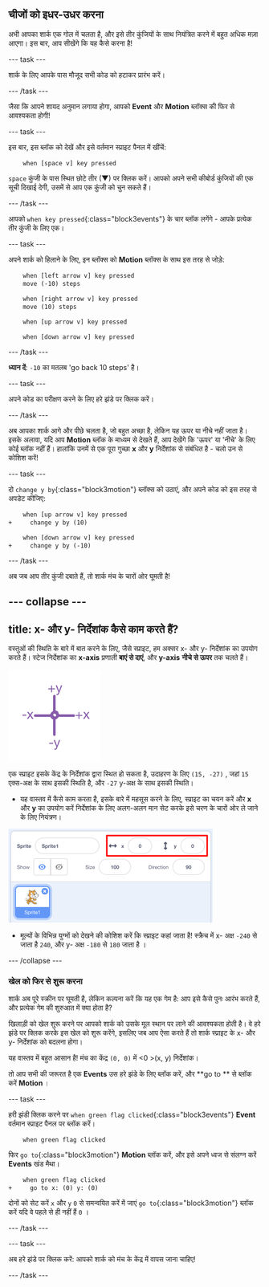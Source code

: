 ## चीजों को इधर-उधर करना

अभी आपका शार्क एक गोल में चलता है, और इसे तीर कुंजियों के साथ नियंत्रित करने में बहुत अधिक मज़ा आएगा। इस बार, आप सीखेंगे कि यह कैसे करना है!

\--- task \---

शार्क के लिए आपके पास मौजूद सभी कोड को हटाकर प्रारंभ करें।

\--- /task \---

जैसा कि आपने शायद अनुमान लगाया होगा, आपको **Event** और **Motion** ब्लॉक्स की फिर से आवश्यकता होगी!

\--- task \---

इस बार, इस ब्लॉक को देखें और इसे वर्तमान स्प्राइट पैनल में खींचें:

```blocks3
    when [space v] key pressed
```

`space` कुंजी के पास स्थित छोटे तीर (▼) पर क्लिक करें। आपको अपने सभी कीबोर्ड कुंजियों की एक सूची दिखाई देगी, उसमें से आप एक कुंजी को चुन सकते हैं।

\--- /task \---

आपको `when key pressed`{:class="block3events"} के चार ब्लॉक लगेंगे - आपके प्रत्येक तीर कुंजी के लिए एक।

\--- task \---

अपने शार्क को हिलाने के लिए, इन ब्लॉक्स को **Motion** ब्लॉक्स के साथ इस तरह से जोड़े:

```blocks3
    when [left arrow v] key pressed
    move (-10) steps
```

```blocks3
    when [right arrow v] key pressed
    move (10) steps
```

```blocks3
    when [up arrow v] key pressed
```

```blocks3
    when [down arrow v] key pressed
```

\--- /task \---

**ध्यान दें**: ` -10 ` का मतलब 'go back 10 steps' है।

\--- task \---

अपने कोड का परीक्षण करने के लिए हरे झंडे पर क्लिक करें।

\--- /task \---

अब आपका शार्क आगे और पीछे चलता है, जो बहुत अच्छा है, लेकिन यह ऊपर या नीचे नहीं जाता है। इसके अलावा, यदि आप **Motion** ब्लॉक के माध्यम से देखते हैं, आप देखेंगे कि 'ऊपर' या 'नीचे' के लिए कोई ब्लॉक नहीं हैं। हालांकि उनमें से एक पूरा गुच्छा **x** और **y** निर्देशांक से संबंधित है - चलो उन से कोशिश करें!

\--- task \---

दो `change y by`{:class="block3motion"} ब्लॉक्स को उठाएं, और अपने कोड को इस तरह से अपडेट कीजिए:

```blocks3
    when [up arrow v] key pressed
+     change y by (10)
```

```blocks3
    when [down arrow v] key pressed
+     change y by (-10)
```

\--- /task \---

अब जब आप तीर कुंजी दबाते हैं, तो शार्क मंच के चारों ओर घूमती है!

## \--- collapse \---

## title: x- और y- निर्देशांक कैसे काम करते हैं?

वस्तुओं की स्थिति के बारे में बात करने के लिए, जैसे स्प्राइट, हम अक्सर x- और y- निर्देशांक का उपयोग करते हैं। स्टेज निर्देशांक का **x-axis** प्रणाली **बाएं से दाएं**, और **y-axis** **नीचे से ऊपर** तक चलते हैं।

![](images/moving3.png)

एक स्प्राइट इसके केंद्र के निर्देशांक द्वारा स्थित हो सकता है, उदाहरण के लिए `(15, -27)` , जहां `15` एक्स-अक्ष के साथ इसकी स्थिति है, और `-27` y-अक्ष के साथ इसकी स्थिति।

+ यह वास्तव में कैसे काम करता है, इसके बारे में महसूस करने के लिए, स्प्राइट का चयन करें और **x** और **y** का उपयोग करें निर्देशांक के लिए अलग-अलग मान सेट करके इसे चरण के चारों ओर ले जाने के लिए नियंत्रण।

![](images/xycoords.png)

+ मूल्यों के विभिन्न युग्मों को देखने की कोशिश करें कि स्प्राइट कहां जाता है! स्क्रैच में x- अक्ष `-240` से जाता है `240`, और y- अक्ष `-180` से `180` जाता है ।

\--- /collapse \---

### खेल को फिर से शुरू करना

शार्क अब पूरे स्क्रीन पर घूमती है, लेकिन कल्पना करें कि यह एक गेम है: आप इसे कैसे पुनः आरंभ करते हैं, और प्रत्येक गेम की शुरुआत में क्या होता है?

खिलाड़ी को खेल शुरू करने पर आपको शार्क को उसके मूल स्थान पर लाने की आवश्यकता होती है। वे हरे झंडे पर क्लिक करके इस खेल को शुरू करेंगे, इसलिए जब आप ऐसा करते हैं तो शार्क स्प्राइट के x- और y- निर्देशांक को बदलना होगा।

यह वास्तव में बहुत आसान है! मंच का केंद्र `(0, 0)` में <0 >(x, y)</code> निर्देशांक।

तो आप सभी की जरूरत है एक **Events** उस हरे झंडे के लिए ब्लॉक करें, और **go to ** से ब्लॉक करें **Motion** ।

\--- task \---

हरी झंडी क्लिक करने पर `when green flag clicked`{:class="block3events"} **Event** वर्तमान स्प्राइट पैनल पर ब्लॉक करें।

```blocks3
    when green flag clicked
```

फिर `go to`{:class="block3motion"} **Motion** ब्लॉक करें, और इसे अपने ध्वज से संलग्न करें **Events** खंड मैथा।

```blocks3
    when green flag clicked
+     go to x: (0) y: (0)
```

दोनों को सेट करें `x` और `y` `0` से समन्वयित करें में जाएं `go to`{:class="block3motion"} ब्लॉक करें यदि वे पहले से ही नहीं हैं `0` ।

\--- /task \---

\--- task \---

अब हरे झंडे पर क्लिक करें: आपको शार्क को मंच के केंद्र में वापस जाना चाहिए!

\--- /task \---
